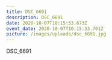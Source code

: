 ```yaml
---
title: DSC_6691
description: DSC_6691
date: 2020-10-07T10:15:33.673Z
event_date: 2020-10-07T10:15:33.701Z
picture: /images/uploads/dsc_6691.jpg
---
```

DSC_6691